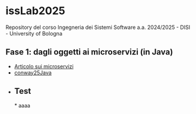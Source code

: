 # issLab2025
Repository del corso Ingegneria dei Sistemi Software a.a. 2024/2025 - DISI - University of Bologna

## Fase 1: dagli oggetti ai microservizi (in Java)
  * [Articolo sui microservizi](issMaterial/docs/_build\_static/msoIEEE.pdf)
  * [conway25Java](conway25Java)
  * <h2 id="xxx">Test</h2> 
    * aaaa   <!-- comment: ancora personalizzata -->
